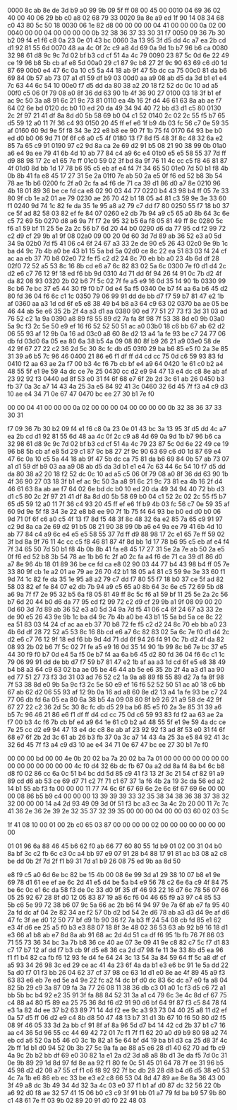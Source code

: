 0000   8c ab 8e de 3d b9 a0 99 9b 09 5f ff 08 00 45 00
0010   04 69 36 02 40 00 40 06 29 bb c0 a8 02 68 79 33
0020   9a 8e a9 ed 1f 90 14 08 34 68 c0 43 80 5c 50 18
0030   06 1e 82 d8 00 00 00 00 04 41 00 00 00 0a 02 00
0040   00 00 04 00 00 00 00 0b 32 38 36 37 33 30 31 f7
0050   09 36 7b 30 b2 09 f4 e1 f6 c8 0a 23 0e 01 43 bc
0060   3a 13 95 3f d5 dd 4c a7 ea 2b cd d1 92 81 55 6d
0070   48 aa 4c 0f 2c c9 a8 4d 69 0a 9d 1b b7 96 b6 ca
0080   32 98 61 d8 9c 9c 7d 02 bf b3 cd cf 51 4a 4c 79
0090   23 87 5c 0d 6e 22 49 ce 19 96 b8 5b cb af e8 5d
00a0   29 c1 87 9c b8 27 2f 9c 90 63 69 c6 d0 1d 87 69
00b0   e4 47 6c 0a 10 c5 5a 44 18 ab 9f 47 5b dc ca 75
00c0   81 da b6 69 84 0b 57 ab 73 07 a1 d1 59 df b9 03
00d0   aa a9 08 ab d5 da 3d b1 e1 e4 7c 63 44 6c 54 10
00e0   f7 d5 dd da 80 38 a2 20 18 f2 52 dc 0c 10 ad a5
00f0   c5 06 0f 79 08 a0 8f 36 dd 63 90 1b 4f 36 90 27
0100   03 18 3f b1 ef ac 9c 50 3a a8 91 6c 21 9c 73 81
0110   ea 4b 16 2f d4 46 61 63 8a ab ae f7 64 02 6e bd
0120   dc b0 10 ed 20 da 49 34 94 40 72 bb d3 d1 c5 80
0130   2c 2f 97 21 41 df 8a 8d d0 5b 58 69 b0 04 c1 52
0140   2c 02 2c 55 f5 b7 65 d5 59 12 a0 11 7f 36 c4 93
0150   20 45 ff ef e6 1f b9 4b 03 fc 56 c7 0e 59 35 af
0160   60 9d 9e 5f f8 34 3e 22 e8 b8 ee 90 7f 1b 75 f4
0170   64 93 be b0 ed d0 b0 06 9d 71 0f 6f c6 a0 c5 4f
0180   13 f7 8d f5 48 3f 8c 48 32 6a e2 85 7a 65 c9 91
0190   97 c2 9d 8a ca 2e 69 d2 91 b5 08 21 90 38 99 0b
01a0   a6 e4 9a ee 79 41 6b 4d 10 ab 77 84 c4 a9 6c e4
01b0   e5 e5 58 55 37 7d ff d9 88 98 17 2c e1 65 7e ff
01c0   59 02 3f bd 8a 9f 76 11 4c cc c5 f8 46 81 87 4f
01d0   8d bb 1d 17 78 b6 95 c5 eb af e4 f4 7f 34 65 50
01e0   7d 50 b1 f8 4b 0b 8b 41 fa e8 45 17 27 31 5e 2a
01f0   7e ab 50 2a e5 0f f6 ed 52 b8 3b 54 78 ae 1b b6
0200   fc 2f a0 2c fa a4 f6 de 71 ca 39 d1 86 d0 a7 8e
0210   96 4b 18 01 89 36 be ce fd ca e8 02 90 03 44 77
0220   b4 43 98 b4 ff 05 7e 33 80 9f cb 1e a2 01 ae 79
0230   ae 26 70 42 b1 18 05 a4 81 c3 59 9e 3e 33 60 f1
0240   9d 74 1c 82 fe da 35 1e 95 a8 a2 79 c7 dd f7 80
0250   55 f7 18 b0 37 ce 5f ad 82 58 03 82 ef fe 84 07
0260   e2 db 7b 94 a9 c5 65 a0 8b 64 3c 6e c5 72 69 5b
0270   d8 a6 9a 7f f7 2e 95 32 b5 6a f8 05 81 49 ff 8c
0280   5c f6 a1 59 bf 11 25 5e 2a 2c 56 b7 6d 20 44 b0
0290   d6 da 77 95 cd f2 99 72 c2 d9 cf 29 9b a1 9f 08
02a0   09 00 20 0d 60 3d 7d 89 ab 36 52 e3 a0 5d 34 9a
02b0   7d f5 41 06 c4 6f 24 67 a3 33 2e de 90 e5 26 43
02c0   9e 9b 1c ba d4 9c 7b 4b a0 be 43 b1 15 5a bd 5a
02d0   ce 8c 22 ea 51 83 03 f4 24 cf ac aa eb 37 70 b8
02e0   72 fe f5 c2 d2 24 8c 70 eb bb a0 23 4b 6d df 28
02f0   72 52 a5 53 8c 16 8b cd e6 a7 6c 82 83 02 5a 6c
0300   7e f0 d1 d4 2c d2 e6 c7 76 12 9f 18 ed f6 bb 9d
0310   4d 71 dd 6f 94 26 f4 91 0c 7b d2 4f da 82 08 93
0320   2b 02 b6 7f 5c 02 7f fe a5 e9 16 0d 35 14 90 1b
0330   99 8c b6 7e bc 37 e5 44 30 f9 f0 b7 0d e4 5a f5
0340   0e b7 f4 aa 6a b6 45 d2 80 fd 36 04 f6 6c c1 1c
0350   79 06 99 91 dd de bb d7 f7 59 b7 81 47 e2 1b af
0360   aa a3 1d cd 6f e5 e8 38 49 b4 b8 a3 64 c9 63 02
0370   ba ae 05 be 46 44 ab 5e e6 35 2b 2f 4a a3 d1 aa
0380   90 ed 77 51 27 73 f3 3d 31 03 ad 76 52 c2 1a 9a
0390   a8 89 f8 55 89 d2 7a fa 8f 98 7f 53 38 8d e0 9b
03a0   5a 9c f3 2c 5e 50 e9 ef 16 f6 52 52 50 51 ac a0
03b0   18 c6 bb 67 ab 62 d2 06 55 93 af 12 9b 0a 16 ad
03c0   a8 60 8e d2 13 a4 1a fe 93 be c7 24 77 06 db fd
03d0   6a 05 ea 80 6a 38 b5 4a 09 08 80 8f b9 26 21 a9
03e0   58 de 42 9f 67 27 22 c2 36 2d 5c 30 8c fc db d5
03f0   29 ba b6 85 e5 f0 2a 3e 85 31 39 a6 b5 7c 96 46
0400   21 86 e6 f1 df ff d4 cd cc 75 0d c6 59 93 83 fd
0410   f2 aa 63 ae 2a f7 00 b3 4c f6 7b cb bf e4 a9 64
0420   1e 61 c0 b2 a4 48 55 5f e1 9e 59 4a dc ce 7e 25
0430   cc d2 e9 94 47 13 e4 dc c8 8e ab af 23 92 92 f3
0440   ad 8f 53 e0 31 f4 6f 68 e7 6f 2b 2d 3c 61 ab 26
0450   b3 fb 37 0a 3c a7 14 43 4a 25 3a e5 84 92 41 3c
0460   32 6d 45 7f f3 a4 c9 d3 10 ae e4 34 71 0e 67 47
0470   bc ee 27 30 b1 7e f0



00 00 04 41 00 00 00 0a 02 00
00 00 04 00 00 00 00 0b 32 38 36 37 33 30 31

f7
09 36 7b 30 b2 09 f4 e1 f6 c8 0a 23 0e 01 43 bc
3a 13 95 3f d5 dd 4c a7 ea 2b cd d1 92 81 55 6d
48 aa 4c 0f 2c c9 a8 4d 69 0a 9d 1b b7 96 b6 ca
32 98 61 d8 9c 9c 7d 02 bf b3 cd cf 51 4a 4c 79
23 87 5c 0d 6e 22 49 ce 19 96 b8 5b cb af e8 5d
29 c1 87 9c b8 27 2f 9c 90 63 69 c6 d0 1d 87 69
e4 47 6c 0a 10 c5 5a 44 18 ab 9f 47 5b dc ca 75
81 da b6 69 84 0b 57 ab 73 07 a1 d1 59 df b9 03
aa a9 08 ab d5 da 3d b1 e1 e4 7c 63 44 6c 54 10
f7 d5 dd da 80 38 a2 20 18 f2 52 dc 0c 10 ad a5
c5 06 0f 79 08 a0 8f 36 dd 63 90 1b 4f 36 90 27
03 18 3f b1 ef ac 9c 50 3a a8 91 6c 21 9c 73 81
ea 4b 16 2f d4 46 61 63 8a ab ae f7 64 02 6e bd
dc b0 10 ed 20 da 49 34 94 40 72 bb d3 d1 c5 80
2c 2f 97 21 41 df 8a 8d d0 5b 58 69 b0 04 c1 52
2c 02 2c 55 f5 b7 65 d5 59 12 a0 11 7f 36 c4 93
20 45 ff ef e6 1f b9 4b 03 fc 56 c7 0e 59 35 af
60 9d 9e 5f f8 34 3e 22 e8 b8 ee 90 7f 1b 75 f4
64 93 be b0 ed d0 b0 06 9d 71 0f 6f c6 a0 c5 4f
13 f7 8d f5 48 3f 8c 48 32 6a e2 85 7a 65 c9 91
97 c2 9d 8a ca 2e 69 d2 91 b5 08 21 90 38 99 0b
a6 e4 9a ee 79 41 6b 4d 10 ab 77 84 c4 a9 6c e4
e5 e5 58 55 37 7d ff d9 88 98 17 2c e1 65 7e ff
59 02 3f bd 8a 9f 76 11 4c cc c5 f8 46 81 87 4f
8d bb 1d 17 78 b6 95 c5 eb af e4 f4 7f 34 65 50
7d 50 b1 f8 4b 0b 8b 41 fa e8 45 17 27 31 5e 2a
7e ab 50 2a e5 0f f6 ed 52 b8 3b 54 78 ae 1b b6
fc 2f a0 2c fa a4 f6 de 71 ca 39 d1 86 d0 a7 8e
96 4b 18 01 89 36 be ce fd ca e8 02 90 03 44 77
b4 43 98 b4 ff 05 7e 33 80 9f cb 1e a2 01 ae 79
ae 26 70 42 b1 18 05 a4 81 c3 59 9e 3e 33 60 f1
9d 74 1c 82 fe da 35 1e 95 a8 a2 79 c7 dd f7 80
55 f7 18 b0 37 ce 5f ad 82 58 03 82 ef fe 84 07
e2 db 7b 94 a9 c5 65 a0 8b 64 3c 6e c5 72 69 5b
d8 a6 9a 7f f7 2e 95 32 b5 6a f8 05 81 49 ff 8c
5c f6 a1 59 bf 11 25 5e 2a 2c 56 b7 6d 20 44 b0
d6 da 77 95 cd f2 99 72 c2 d9 cf 29 9b a1 9f 08
09 00 20 0d 60 3d 7d 89 ab 36 52 e3 a0 5d 34 9a
7d f5 41 06 c4 6f 24 67 a3 33 2e de 90 e5 26 43
9e 9b 1c ba d4 9c 7b 4b a0 be 43 b1 15 5a bd 5a
ce 8c 22 ea 51 83 03 f4 24 cf ac aa eb 37 70 b8
72 fe f5 c2 d2 24 8c 70 eb bb a0 23 4b 6d df 28
72 52 a5 53 8c 16 8b cd e6 a7 6c 82 83 02 5a 6c
7e f0 d1 d4 2c d2 e6 c7 76 12 9f 18 ed f6 bb 9d
4d 71 dd 6f 94 26 f4 91 0c 7b d2 4f da 82 08 93
2b 02 b6 7f 5c 02 7f fe a5 e9 16 0d 35 14 90 1b
99 8c b6 7e bc 37 e5 44 30 f9 f0 b7 0d e4 5a f5
0e b7 f4 aa 6a b6 45 d2 80 fd 36 04 f6 6c c1 1c
79 06 99 91 dd de bb d7 f7 59 b7 81 47 e2 1b af
aa a3 1d cd 6f e5 e8 38 49 b4 b8 a3 64 c9 63 02
ba ae 05 be 46 44 ab 5e e6 35 2b 2f 4a a3 d1 aa
90 ed 77 51 27 73 f3 3d 31 03 ad 76 52 c2 1a 9a
a8 89 f8 55 89 d2 7a fa 8f 98 7f 53 38 8d e0 9b
5a 9c f3 2c 5e 50 e9 ef 16 f6 52 52 50 51 ac a0
18 c6 bb 67 ab 62 d2 06 55 93 af 12 9b 0a 16 ad
a8 60 8e d2 13 a4 1a fe 93 be c7 24 77 06 db fd
6a 05 ea 80 6a 38 b5 4a 09 08 80 8f b9 26 21 a9
58 de 42 9f 67 27 22 c2 36 2d 5c 30 8c fc db d5
29 ba b6 85 e5 f0 2a 3e 85 31 39 a6 b5 7c 96 46
21 86 e6 f1 df ff d4 cd cc 75 0d c6 59 93 83 fd
f2 aa 63 ae 2a f7 00 b3 4c f6 7b cb bf e4 a9 64
1e 61 c0 b2 a4 48 55 5f e1 9e 59 4a dc ce 7e 25
cc d2 e9 94 47 13 e4 dc c8 8e ab af 23 92 92 f3
ad 8f 53 e0 31 f4 6f 68 e7 6f 2b 2d 3c 61 ab 26
b3 fb 37 0a 3c a7 14 43 4a 25 3a e5 84 92 41 3c
32 6d 45 7f f3 a4 c9 d3 10 ae e4 34 71 0e 67 47
bc ee 27 30 b1 7e f0




00 00 00 bd 00 00 4e 0b 20 02 ba 7a 20 02 ba 7a 01 00 00 00 00 00 00 00 00 00 00 00 00 00 00 4c f0 d4 32 6b dc fb 67 0a a2 dd 8a f4 8a b4 6c b8 d8 f0 02 86 cc 6a 0c 51 b4 bc dd 5d 85 c9 41 f3 13 2f 3c 21 54 cf 82 91 a9 89 cd d6 ab 53 ce 69 d7 71 c2 7f 71 c1 67 37 1a f6 4b 2a 19 3c da 56 ed a2 14 b1 55 ab f3 fa 00 00 00 11 77 74 6c 6f 67 69 6e 2e 6c 6f 67 69 6e 00 00 00 08 86 b5 b9 c4 00 00 00 13 39 39 39 33 32 35 38 34 38 36 38 37 38 32 32 00 00 00 14 a4 2d 93 49 09 3d 0f 51 f3 bc a3 ec 3a 4c 2b 20 00 11 7c 7c 41 36 2e 36 2e 39 2e 32 35 37 32 39 35 00 00 00 04 00 00 03 60 02 03 5c


1f 41 08 10
00 01 00 2b c0 65 03 87 00 00 00 00 02 00 00 00 00 00 00 00 00

01 01
96 6a 88 46 45 b6 62 f0 ab 66 77 60 80 55 1d b9
01 02
00 31
04 b0 8a bf 3c c2 fb 6c c3 0c a4 bb 97 e9 07 91
28 b4 88 17 91 81 ac b3 08 a2 c8 be dd 0b 2f 7d
2f f1 b9 31 7d a1 b9 26 08 75 ed 9b aa 8d 50

e8 f9 c5 a0 6d 6e bc 82 be 15 4b 00 08 6e 99 3d a1 29 38 10 07 b8 e1 9e 69 78 d1 61 ee ef ae 6c 2d 41 e5 d4 be 5a b4 e9 56 78 c2 6e 6a c9 4f 84 75 be 6c 0c e1 6c da 58 f3 de 0c 33 d0 9f 35 df 46 93 22 16 d7 6c 78 56 07 66 05 25 92 67 28 8f d0 12 05 83 87 19 a8 6c f6 04 46 65 f9 a3 97 c4 85 53 5b c6 5e 99 72 38 b6 07 9c 5a 66 ac 2b b6 f4 94 97 9e 7a 6f ab e7 fa 95 40 2a fd dc af 04 2e 82 34 ae f2 57 0b d2 bd 54 2e d6 78 ab a3 d3 d4 9e af d6 47 fc 3f ae d0 12 50 77 bf d9 1b 90 36 f2 7a b3 ff 24 54 08 cb fd 85 e1 62 e3 4f d6 ee 25 a5 f0 b3 e3 88 07 18 8f 3e 48 02 36 53 63 ab 92 b9 16 18 d1 e3 66 a1 b8 ab e7 8d 8a ab 91 68 ac 2d 4d 51 ca df f6 95 1b fb 76 7f 86 03 71 55 73 36 34 bc 3a 7b b8 36 ce 40 ae 07 3e 09 41 9e c8 82 c7 5c f7 d1 83 c7 17 b7 12 af dd f7 b3 cb 9f d5 e8 36 ca 2d d7 98 fe 11 3e 33 8b d5 ea 96 f1 f1 b4 82 ca fb f6 12 93 fe d4 fe 64 24 3c 13 54 3a 84 59 64 ff 5c a8 df cf a5 93 34 26 98 3c ed 29 ce ac 41 4a 23 6f 4a da b1 e3 e6 bc 91 1e 5a dd 22 5a d0 f7 01 f3 bb 26 04 62 37 cf 37 98 ce 63 1d d1 e0 8e ae 4f 89 45 a9 f3 63 83 e6 eb 7e ed 5e a4 9e 22 fc a2 f4 dc bf d0 dc 83 6c dc a7 e0 fa a8 04 82 5b 29 c9 3a 87 09 fa 3a 77 26 08 11 38 36 db c3 01 a0 1c f3 d5 c6 72 a1 bb 5b bc b4 92 e2 35 91 3f fa 88 84 52 31 3a a1 c4 79 6c 3e 4c 8d cf 67 75 c4 88 a4 80 f5 89 ea 25 75 36 8d f6 d2 91 90 d6 bf 64 9f 87 f3 c5 84 78 f4 e3 1a 82 4d ee 37 b2 63 89 71 14 4d f2 ee 9c a3 93 73 04 40 25 a8 11 d2 ef 0a 57 d5 ff 06 d2 e9 c4 8b d8 50 47 48 13 b7 31 d1 3b 67 10 f6 50 80 d2 f5 08 9f 46 05 33 3d 2a bb cf 91 8f af 8a 96 5d d7 b4 14 42 cd 2b 37 b1 c7 16 aa c4 36 5d 96 55 cc 44 69 42 72 01 7c f1 7f f1 62 20 a0 d9 b9 80 98 a2 74 eb cd a6 52 0a b5 46 c0 3c 1b 82 a1 5e 64 bf d4 19 ba b1 d3 ca 25 d8 3f 4c 2b ff 1d b1 d0 94 52 0b 3b 27 5c 9a fa ae 88 a5 e6 28 d1 40 62 70 ad fb c9 4a 9c 2b b2 bb df 69 e0 30 82 1a e1 2a d2 3d a8 a8 8b d1 3e da f5 7d 0c 31 0e 9b 89 29 1d 8d 97 fd 8e aa 92 f1 80 fe 0c 51 45 01 64 78 7f ee 31 96 b5 45 98 d2 d2 08 a7 55 cf f1 c6 f8 92 92 7f bc db 28 28 d8 b4 d6 d5 38 e0 53 4c 7a 1b e6 86 eb ec 33 be e3 e2 c8 66 53 04 8d 47 89 ae 8e 8a 36 43 00 3f 49 a8 dc 3b 49 34 4d 32 3a 4c 03 e0 37 f1 b1 af d0 87 dc 32 56 22 0b a6 92 d0 f8 ae 32 57 41 15 06 b0 c3 c9 3f 91 bb 01 a7 79 fd ba b9 57 9b 80 c1 48 61 7e ff 03 9b 02 89 20 91 d0 f0 22 48 03
